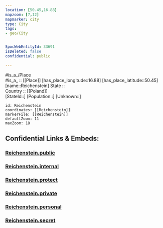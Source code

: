 ```yaml
---
location: [50.45,16.88] 
mapzoom: [7,12] 
mapmarker: city 
type: City
tags:
- geo/City


SpocWebEntityId: 33691
isDeleted: false
confidential: public

---
```

#is_a_/Place  
#is_a_ :: [[Place]] 
[has_place_longitude::16.88] 
[has_place_latitude::50.45] 
[name::Reichenstein] 
State ::  
Country :: [[Poland]]  
[StateId::] 
[Population::] 
[Unknown::] 


```leaflet
id: Reichenstein
coordinates: [[Reichenstein]] 
markerFile: [[Reichenstein]] 
defaultZoom: 11 
maxZoom: 18
```


## Confidential Links & Embeds: 

### [Reichenstein.public](/_public/\Earth\Continent\Europe\Europe~East\Poland\Provinces~Poland\Lower_Silesian\CityReichenstein.public.md) 

### [Reichenstein.internal](/_internal/\Earth\Continent\Europe\Europe~East\Poland\Provinces~Poland\Lower_Silesian\CityReichenstein.internal.md) 

### [Reichenstein.protect](/_protect/\Earth\Continent\Europe\Europe~East\Poland\Provinces~Poland\Lower_Silesian\CityReichenstein.protect.md) 

### [Reichenstein.private](/_private/\Earth\Continent\Europe\Europe~East\Poland\Provinces~Poland\Lower_Silesian\CityReichenstein.private.md) 

### [Reichenstein.personal](/_personal/\Earth\Continent\Europe\Europe~East\Poland\Provinces~Poland\Lower_Silesian\CityReichenstein.personal.md) 

### [Reichenstein.secret](/_secret/\Earth\Continent\Europe\Europe~East\Poland\Provinces~Poland\Lower_Silesian\CityReichenstein.secret.md)


